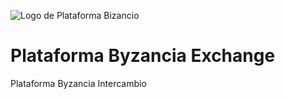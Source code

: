 ![Logo de Plataforma Bizancio](ByzantiaCoin_logo_fullres.png)

# Plataforma Byzancia Exchange

Plataforma Byzancia Intercambio
